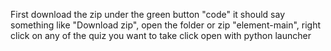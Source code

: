 First download the zip under the green button "code" it should say something like "Download zip", open the folder or zip "element-main", right click on any of the quiz you want to take click open with python launcher
